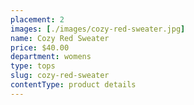 ```yaml
---
placement: 2
images: [./images/cozy-red-sweater.jpg]
name: Cozy Red Sweater
price: $40.00
department: womens
type: tops
slug: cozy-red-sweater
contentType: product details
---
```

